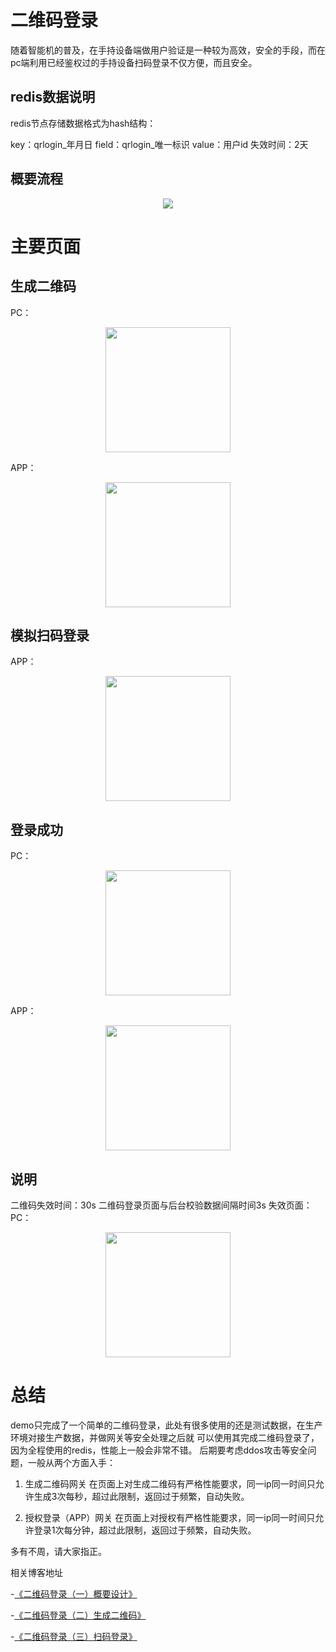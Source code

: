 # 二维码登录
随着智能机的普及，在手持设备端做用户验证是一种较为高效，安全的手段，而在pc端利用已经鉴权过的手持设备扫码登录不仅方便，而且安全。

## redis数据说明

redis节点存储数据格式为hash结构：

  key：qrlogin_年月日
  field：qrlogin_唯一标识
  value：用户id
  失效时间：2天

## 概要流程
<div align=center>
<img  src="https://github.com/xvshu/qrlogin/blob/master/doc/img/%E8%AE%BE%E8%AE%A11.png"></div>

# 主要页面
## 生成二维码
PC：
<div align=center>
<img width="200px" src="https://github.com/xvshu/qrlogin/blob/master/doc/img/main-1.jpg"></div>

APP：
<div align=center>
<img width="200px" src="https://github.com/xvshu/qrlogin/blob/master/doc/img/ap-main.jpg"></div>

## 模拟扫码登录
APP：
<div align=center>
<img width="200px" src="https://github.com/xvshu/qrlogin/blob/master/doc/img/aplogin.jpg"></div>

## 登录成功
PC：
<div align=center>
<img width="200px" src="https://github.com/xvshu/qrlogin/blob/master/doc/img/success1.jpg"></div>

APP：
<div align=center>
<img width="200px" src="https://github.com/xvshu/qrlogin/blob/master/doc/img/ap-success.jpg"></div>

## 说明
二维码失效时间：30s
二维码登录页面与后台校验数据间隔时间3s
失效页面：
PC：
<div align=center>
<img width="200px" src="https://github.com/xvshu/qrlogin/blob/master/doc/img/ap-loss.jpg"></div>

# 总结
demo只完成了一个简单的二维码登录，此处有很多使用的还是测试数据，在生产环境对接生产数据，并做网关等安全处理之后就 可以使用其完成二维码登录了，因为全程使用的redis，性能上一般会非常不错。
后期要考虑ddos攻击等安全问题，一般从两个方面入手：

1. 生成二维码网关
在页面上对生成二维码有严格性能要求，同一ip同一时间只允许生成3次每秒，超过此限制，返回过于频繁，自动失败。

2. 授权登录（APP）网关
在页面上对授权有严格性能要求，同一ip同一时间只允许登录1次每分钟，超过此限制，返回过于频繁，自动失败。

多有不周，请大家指正。

相关博客地址

-[《二维码登录（一）概要设计》](https://blog.csdn.net/xvshu/article/details/80571897)

-[《二维码登录（二）生成二维码》](https://blog.csdn.net/xvshu/article/details/80572041)

-[《二维码登录（三）扫码登录》](https://blog.csdn.net/xvshu/article/details/80572372)





    
